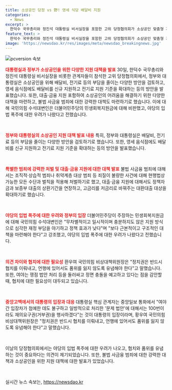 ```yaml
---
title: 소상공인 당정 vs 野! 영세 식당 배달비 지원
categories:
  - News
excerpt: >
  한덕수 국무총리와 정진석 대통령실 비서실장을 포함한 고위 당정협의회가 소상공인 맞춤형 지원 방안을 발표했다. 이에는 배달비 및 전기료 부담 완화, 대출 및 금융 지원, 불법 사금융 범죄 대응 등 다양한 정책이 포함돼 있으며, 야당의 입법 폭주 우려와 관련한 발언도 이어졌다. 특히 채상병 특별법과 김홍일 방송통신위원장 탄핵 소추안에 대한 여야 간 갈등도 예고됐다. 지금부터라도 국회는 민생 입법에 중점을 두어야 한다는 의견이 나왔다.
feature_text: >
  한덕수 국무총리와 정진석 대통령실 비서실장을 포함한 고위 당정협의회가 소상공인 맞춤형 지원 방안을 발표했다. 이에는 배달비 및 전기료 부담 완화, 대출 및 금융 지원, 불법 사금융 범죄 대응 등 다양한 정책이 포함돼 있으며, 야당의 입법 폭주 우려와 관련한 발언도 이어졌다. 특히 채상병 특별법과 김홍일 방송통신위원장 탄핵 소추안에 대한 여야 간 갈등도 예고됐다. 지금부터라도 국회는 민생 입법에 중점을 두어야 한다는 의견이 나왔다.
image: 'https://newsdao.kr/res/images/meta/newsdao_breakingnews.jpg'
---
```


<p><img src="https://newsdao.kr/res/images/meta/newsdao_breakingnews.jpg" alt="pcversion 속보" /></p>

<p><b><span style="color: #ee2323;">대통령실과 정부가 소상공인을 위한 다양한 지원 대책을 발표</span></b>
30일, 한덕수 국무총리와 정진석 대통령실 비서실장을 비롯한 관계자들이 참석한 고위 당정협의회에서, 정부와 대통령실은 소상공인을 위해 배달비, 전기료 등의 부담을 줄이는 다양한 방안을 검토하고, 영세 음식점에도 배달비를 신규 지원하고 전기료 지원 기준을 확대하는 등의 방안을 발표했습니다. 또한, 대출·금융 지원 포함하여 소상공인의 어려움을 해결하기 위한 다양한 대책을 마련하고, 불법 사금융 범죄에 대한 강력한 대책도 마련하기로 했습니다. 이에 대해 국민의힘 수석대변인은 더불어민주당의 민생회복지원금에 대해 비판했고, 야당의 입법 폭주에 대한 우려가 나왔다고 전했습니다.</p>

<p data-ke-size="size16">&nbsp;</p>

<p><b><span style="color: #ee2323;">정부와 대통령실의 소상공인 지원 대책 발표 내용</span></b>
특히, 정부와 대통령실은 배달비, 전기료 등의 부담을 줄이는 다양한 방안을 검토하기로 했습니다. 또한, 영세 음식점에도 배달비를 신규 지원하고 전기료 지원 기준을 확대하는 등의 방안을 발표했습니다.</p>

<p data-ke-size="size16">&nbsp;</p>

<p><b><span style="color: #ee2323;">특별한 범죄에 강력한 처벌 및 대출·금융 지원에 대한 대책 발표</span></b>
불법 사금융 범죄에 대해서는 조직적·상습적 범죄나 취약계층 대상 범죄 등 죄질이 불량한 사건에 대해 현행법상 가능한 모든 수단과 벌칙을 적용해 처벌하기로 했고, 대출·금융 지원에 대해서도 정책자금과 보증부 대출의 상환기간을 연장하고, 고금리를 저금리로 바꿔주는 대환대출 대상을 확대하기로 했습니다.</p>

<p data-ke-size="size16">&nbsp;</p>

<p><b><span style="color: #ee2323;">야당의 입법 폭주에 대한 우려와 정부의 입장</span></b>
더불어민주당이 주장하는 민생회복지원금에 대해 국민의힘 수석대변인은 "무차별적이고 일시적이며 충분하지도 않은 지원 방식으로 심각한 재정 부담을 야기하고 정책 효과가 낮다"며 "보다 근본적이고 구조적인 대책을 마련해야 한다"고 강조했고, 야당의 입법 폭주에 대한 우려가 나왔다고 전했습니다.</p>

<p data-ke-size="size16">&nbsp;</p>

<p><b><span style="color: #ee2323;">의견 차이와 협치에 대한 필요성</span></b>
환우여 국민의힘 비상대책위원장은 "정치권은 반드시 협치를 이뤄내고, 언행에 있어서도 품위를 잃지 않도록 유념해야 한다"고 말했습니다. 또한, 여야는 쟁점 법안 처리 등을 둘러싸고 정면 충돌을 예고하고 있다는 점을 감안할 때, 협치에 대한 필요성이 대두되고 있습니다.</p>

<p data-ke-size="size16">&nbsp;</p>

<p><b><span style="color: #ee2323;">중앙고백에서의 대통령의 입장과 대응</span></b>
대통령실 핵심 관계자는 중앙일보 통화에서 "여야 간 입장차가 첨예한 데도 불구하고 일방적으로 처리한 '문제 법안'에 대해서는 100번이라도 재의요구권(거부권)을 행사하겠다"는 것이 대통령의 입장이라며, 황우여 국민의힘 비상대책위원장은 "정치권은 반드시 협치를 이뤄내고, 언행에 있어서도 품위를 잃지 않도록 유념해야 한다"고 말했습니다.</p>

<p data-ke-size="size16">&nbsp;</p>

<p>이날의 당정협의회에서는 야당의 입법 폭주에 대한 우려가 나오고, 협치와 품위를 유념하는 것이 중요하다는 의견이 제기되었습니다. 또한, 불법 사금융 범죄에 대한 강력한 대책과 소상공인을 위한 지원 대책에 대한 발표가 있었습니다.</p>

<p data-ke-size="size16">&nbsp;</p>
실시간 뉴스 속보는, <a href="https://newsdao.kr" rel="dofollow">https://newsdao.kr</a>


